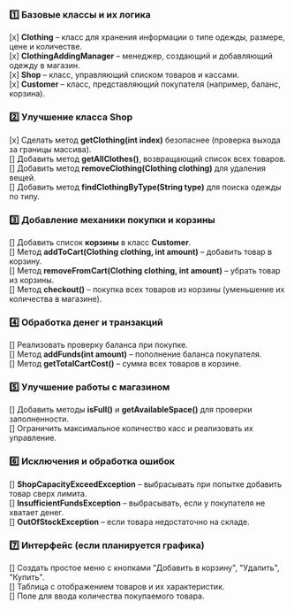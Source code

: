 ### **1️⃣ Базовые классы и их логика**

[x] **Clothing** – класс для хранения информации о типе одежды, размере, цене и количестве.  
[x] **ClothingAddingManager** – менеджер, создающий и добавляющий одежду в магазин.  
[x] **Shop** – класс, управляющий списком товаров и кассами.  
[x] **Customer** – класс, представляющий покупателя (например, баланс, корзина).

### **2️⃣ Улучшение класса Shop**

[x] Сделать метод **getClothing(int index)** безопаснее (проверка выхода за границы массива).  
[] Добавить метод **getAllClothes()**, возвращающий список всех товаров.  
[] Добавить метод **removeClothing(Clothing clothing)** для удаления вещей.  
[] Добавить метод **findClothingByType(String type)** для поиска одежды по типу.

### **3️⃣ Добавление механики покупки и корзины**

[] Добавить список **корзины** в класс **Customer**.  
[] Метод **addToCart(Clothing clothing, int amount)** – добавить товар в корзину.  
[] Метод **removeFromCart(Clothing clothing, int amount)** – убрать товар из корзины.  
[] Метод **checkout()** – покупка всех товаров из корзины (уменьшение их количества в магазине).

### **4️⃣ Обработка денег и транзакций**

[] Реализовать проверку баланса при покупке.  
[] Метод **addFunds(int amount)** – пополнение баланса покупателя.  
[] Метод **getTotalCartCost()** – сумма всех товаров в корзине.

### **5️⃣ Улучшение работы с магазином**

[] Добавить методы **isFull()** и **getAvailableSpace()** для проверки заполненности.  
[] Ограничить максимальное количество касс и реализовать их управление.

### **6️⃣ Исключения и обработка ошибок**

[] **ShopCapacityExceedException** – выбрасывать при попытке добавить товар сверх лимита.  
[] **InsufficientFundsException** – выбрасывать, если у покупателя не хватает денег.  
[] **OutOfStockException** – если товара недостаточно на складе.

### **7️⃣ Интерфейс (если планируется графика)**

[] Создать простое меню с кнопками "Добавить в корзину", "Удалить", "Купить".  
[] Таблица с отображением товаров и их характеристик.  
[] Поле для ввода количества покупаемого товара.
